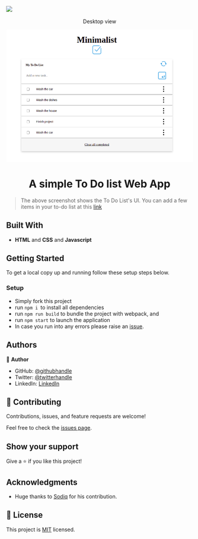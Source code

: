 ![](https://img.shields.io/badge/Microverse-blueviolet)

<p align="center">Desktop view</p>
<img src="./src/assets/to-do-list.png">

<h1 align="center"> A simple To Do list Web App</h1>

> The above screenshot shows the To Do List's UI. You can add a few items in your to-do list at this [link](https://benmuiruri.github.io/to-do-list/)

## Built With

- **HTML** and **CSS** and **Javascript**

## Getting Started

To get a local copy up and running follow these setup steps below.

### Setup

- Simply fork this project
- run `npm i `to install all dependencies
- run `npm run build` to bundle the project with webpack, and
- run `npm start` to launch the application
- In case you run into any errors please raise an [issue](https://github.com/Benmuiruri/to-do-list/issues).

## Authors

👤 **Author**

- GitHub: [@githubhandle](https://github.com/Benmuiruri)
- Twitter: [@twitterhandle](https://twitter.com/_optimize)
- LinkedIn: [LinkedIn](https://www.linkedin.com/in/benjamin-kiarie-180b66149/)

## 🤝 Contributing

Contributions, issues, and feature requests are welcome!

Feel free to check the [issues page](https://github.com/Benmuiruri/to-do-list/issues).

## Show your support

Give a ⭐️ if you like this project!

## Acknowledgments

- Huge thanks to [Sodiq](https://github.com/deyemiobaa) for his contribution.

## 📝 License

This project is [MIT](https://opensource.org/licenses/MIT) licensed.
